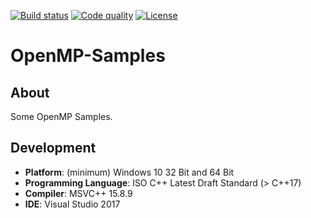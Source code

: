 [![Build status][s1]][av] [![Code quality][s2]][co] [![License][s3]][li]

[s1]: https://ci.appveyor.com/api/projects/status/cat6vmtuwwx6mthr?svg=true
[s2]: https://api.codacy.com/project/badge/Grade/6bfd1d26e23f4b3598f7bc9b255c6182
[s3]: https://img.shields.io/badge/license-GPL%203.0-blue.svg

[av]: https://ci.appveyor.com/project/matt77hias/openmp-samples
[co]: https://www.codacy.com/app/matt77hias/OpenMP-Samples?utm_source=github.com&amp;utm_medium=referral&amp;utm_content=matt77hias/OpenMP-Samples&amp;utm_campaign=Badge_Grade
[li]: https://raw.githubusercontent.com/matt77hias/OpenMP-Samples/master/LICENSE.txt

# OpenMP-Samples

## About
Some OpenMP Samples.

## Development
* **Platform**: (minimum) Windows 10 32 Bit and 64 Bit
* **Programming Language**: ISO C++ Latest Draft Standard (> C++17)
* **Compiler**: MSVC++ 15.8.9
* **IDE**: Visual Studio 2017
